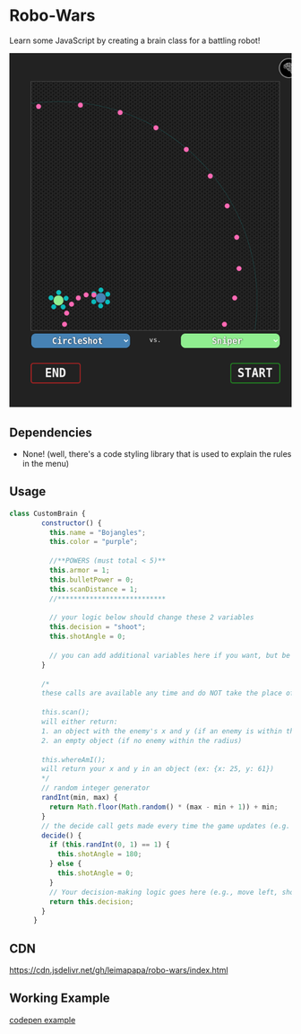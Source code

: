 # Robo-Wars
Learn some JavaScript by creating a brain class for a battling robot!

![RoboWarsBattle.png](RoboWarsBattle.png)

## Dependencies

* None! (well, there's a code styling library that is used to explain the rules in the menu)


## Usage

```javascript
class CustomBrain {
        constructor() {
          this.name = "Bojangles";
          this.color = "purple";

          //**POWERS (must total < 5)**
          this.armor = 1;
          this.bulletPower = 0;
          this.scanDistance = 1;
          //***************************

          // your logic below should change these 2 variables
          this.decision = "shoot";
          this.shotAngle = 0;

          // you can add additional variables here if you want, but be sure not to overwrite any existing variables
        }

        /* 
        these calls are available any time and do NOT take the place of a decision
        
        this.scan();
        will either return:
        1. an object with the enemy's x and y (if an enemy is within the scan radius)
        2. an empty object (if no enemy within the radius)
        
        this.whereAmI();
        will return your x and y in an object (ex: {x: 25, y: 61})
        */
        // random integer generator
        randInt(min, max) {
          return Math.floor(Math.random() * (max - min + 1)) + min;
        }
        // the decide call gets made every time the game updates (e.g. every 100ms)
        decide() {
          if (this.randInt(0, 1) == 1) {
            this.shotAngle = 180;
          } else {
            this.shotAngle = 0;
          }
          // Your decision-making logic goes here (e.g., move left, shoot, etc.)
          return this.decision;
        }
      }
```

## CDN
https://cdn.jsdelivr.net/gh/leimapapa/robo-wars/index.html

## Working Example
[codepen example](https://codepen.io/leimapapa/pen/QWJJgxW)
